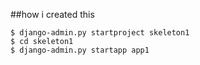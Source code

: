 ##how i created this

```
$ django-admin.py startproject skeleton1
$ cd skeleton1
$ django-admin.py startapp app1
```


